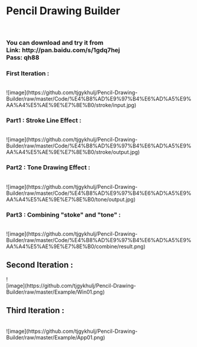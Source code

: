 <h1>Pencil Drawing Builder</h1><br>
<h3>
You can download and try it from <br>
Link: http://pan.baidu.com/s/1gdq7hej<br> 
Pass: qh88<br>
</h3>
<h3>First Iteration : </h3><br>
![image](https://github.com/tjgykhulj/Pencil-Drawing-Builder/raw/master/Code/%E4%B8%AD%E9%97%B4%E6%AD%A5%E9%AA%A4%E5%AE%9E%E7%8E%B0/stroke/input.jpg)
<h3>Part1 : Stroke Line Effect :</h3><br>
![image](https://github.com/tjgykhulj/Pencil-Drawing-Builder/raw/master/Code/%E4%B8%AD%E9%97%B4%E6%AD%A5%E9%AA%A4%E5%AE%9E%E7%8E%B0/stroke/output.jpg)
<h3>Part2 : Tone Drawing Effect :</h3><br>
![image](https://github.com/tjgykhulj/Pencil-Drawing-Builder/raw/master/Code/%E4%B8%AD%E9%97%B4%E6%AD%A5%E9%AA%A4%E5%AE%9E%E7%8E%B0/tone/output.jpg)
<h3>Part3 : Combining "stoke" and "tone" :</h3><br>
	![image](https://github.com/tjgykhulj/Pencil-Drawing-Builder/raw/master/Code/%E4%B8%AD%E9%97%B4%E6%AD%A5%E9%AA%A4%E5%AE%9E%E7%8E%B0/combine/result.png)
<h2>Second Iteration : </h2>!<br>
	[image](https://github.com/tjgykhulj/Pencil-Drawing-Builder/raw/master/Example/Win01.png)
<h2>Third Iteration : </h2><br>
	![image](https://github.com/tjgykhulj/Pencil-Drawing-Builder/raw/master/Example/App01.png)